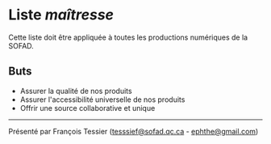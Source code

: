 # Liste *maîtresse*
Cette liste doit être appliquée à toutes les productions numériques de la SOFAD.

## Buts
- Assurer la qualité de nos produits
- Assurer l'accessibilité universelle de nos produits
- Offrir une source collaborative et unique

---

Présenté par François Tessier (tesssief@sofad.qc.ca - ephthe@gmail.com)
